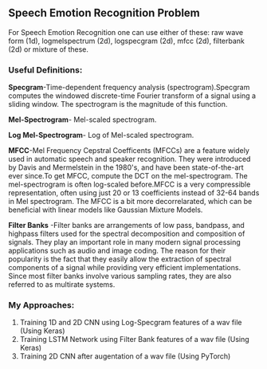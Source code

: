 ## Speech Emotion Recognition Problem

For Speech Emotion Recognition one can use either of these: raw wave form (1d), logmelspectrum (2d), logspecgram (2d), mfcc (2d), filterbank (2d) or mixture of these.

### Useful Definitions:
<b>Specgram</b>-Time-dependent frequency analysis (spectrogram).Specgram computes the windowed discrete-time Fourier transform of a signal using a sliding window. The spectrogram is the magnitude of this function.

<b>Mel-Spectrogram</b>- Mel-scaled spectrogram.

<b>Log Mel-Spectrogram</b>- Log of Mel-scaled spectrogram.

<b>MFCC</b>-Mel Frequency Cepstral Coefficents (MFCCs) are a feature widely used in automatic speech and speaker recognition. They were introduced by Davis and Mermelstein in the 1980's, and have been state-of-the-art ever since.To get MFCC, compute the DCT on the mel-spectrogram. The mel-spectrogram is often log-scaled before.MFCC is a very compressible representation, often using just 20 or 13 coefficients instead of 32-64 bands in Mel spectrogram. The MFCC is a bit more decorrelarated, which can be beneficial with linear models like Gaussian Mixture Models.

<b>Filter Banks</b> -Filter banks are arrangements of low pass, bandpass, and highpass filters used for the spectral decomposition and composition of signals. They play an important role in many modern signal processing applications such as audio and image coding. The reason for their popularity is the fact that they easily allow the extraction of spectral components of a signal while providing very efficient implementations. Since most filter banks involve various sampling rates, they are also referred to as multirate systems.

### My Approaches:
1. Training 1D and 2D CNN using Log-Specgram features of a wav file (Using Keras)
2. Training LSTM Network using Filter Bank features of a wav file (Using Keras)
3. Training 2D CNN after augentation of a wav file (Using PyTorch)
